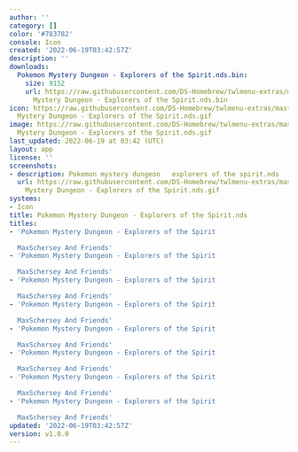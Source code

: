```yaml
---
author: ''
category: []
color: '#783782'
console: Icon
created: '2022-06-19T03:42:57Z'
description: ''
downloads:
  Pokemon Mystery Dungeon - Explorers of the Spirit.nds.bin:
    size: 9152
    url: https://raw.githubusercontent.com/DS-Homebrew/twlmenu-extras/master/_nds/TWiLightMenu/icons/Pokemon
      Mystery Dungeon - Explorers of the Spirit.nds.bin
icon: https://raw.githubusercontent.com/DS-Homebrew/twlmenu-extras/master/_nds/TWiLightMenu/icons/gif/Pokemon
  Mystery Dungeon - Explorers of the Spirit.nds.gif
image: https://raw.githubusercontent.com/DS-Homebrew/twlmenu-extras/master/_nds/TWiLightMenu/icons/gif/Pokemon
  Mystery Dungeon - Explorers of the Spirit.nds.gif
last_updated: 2022-06-19 at 03:42 (UTC)
layout: app
license: ''
screenshots:
- description: Pokemon mystery dungeon   explorers of the spirit.nds
  url: https://raw.githubusercontent.com/DS-Homebrew/twlmenu-extras/master/_nds/TWiLightMenu/icons/gif/Pokemon
    Mystery Dungeon - Explorers of the Spirit.nds.gif
systems:
- Icon
title: Pokemon Mystery Dungeon - Explorers of the Spirit.nds
titles:
- 'Pokemon Mystery Dungeon - Explorers of the Spirit

  MaxSchersey And Friends'
- 'Pokemon Mystery Dungeon - Explorers of the Spirit

  MaxSchersey And Friends'
- 'Pokemon Mystery Dungeon - Explorers of the Spirit

  MaxSchersey And Friends'
- 'Pokemon Mystery Dungeon - Explorers of the Spirit

  MaxSchersey And Friends'
- 'Pokemon Mystery Dungeon - Explorers of the Spirit

  MaxSchersey And Friends'
- 'Pokemon Mystery Dungeon - Explorers of the Spirit

  MaxSchersey And Friends'
- 'Pokemon Mystery Dungeon - Explorers of the Spirit

  MaxSchersey And Friends'
- 'Pokemon Mystery Dungeon - Explorers of the Spirit

  MaxSchersey And Friends'
updated: '2022-06-19T03:42:57Z'
version: v1.0.0
---
```

